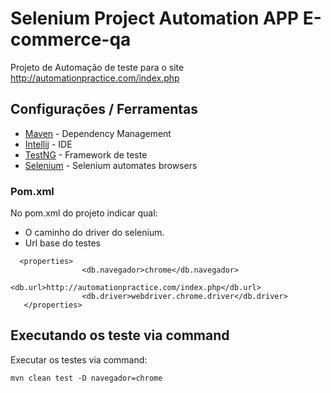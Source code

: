 # Selenium Project Automation APP E-commerce-qa
Projeto de Automação de teste para o site http://automationpractice.com/index.php

## Configurações / Ferramentas

* [Maven](https://maven.apache.org/) - Dependency Management
* [Intellij](https://www.jetbrains.com/idea/) - IDE
* [TestNG](https://testng.org/doc/) - Framework de teste
* [Selenium](https://www.seleniumhq.org/) - Selenium automates browsers


### Pom.xml

No pom.xml do projeto indicar qual:

* O caminho do driver do selenium.
* Url base do testes


```
  <properties>
                <db.navegador>chrome</db.navegador>
                <db.url>http://automationpractice.com/index.php</db.url>
                <db.driver>webdriver.chrome.driver</db.driver>
   </properties>
```





## Executando os teste via command

Executar os testes via command:
```
mvn clean test -D navegador=chrome
```
